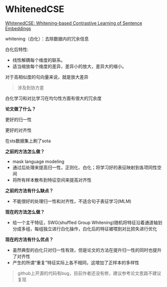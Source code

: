 # WhitenedCSE

[WhitenedCSE: Whitening-based Contrastive Learning of Sentence Embeddings](https://aclanthology.org/2023.acl-long.677/)

whitening（白化）：去除数据内的冗余信息

白化后特性:

* 线性解耦每个维度的联系。
* 适当缩放每个维度的差异，差异小的放大，差异大的缩小。

对于高相似度的句向量来说，就是放大差异

> 涉及到协方差



白化学习和对比学习在均匀性方面有很大的冗余度



**论文做了什么？**

更好的归一性

更好的对齐性

在sts数据集上刷了sota



**之前的方法怎么做？**

* mask language modeling
* 通过后处理来提高归一性，正则化、白化；将学习好的表征映射到各项同性空间
* 将所有样本散布到特征空间来提高对齐性



**之前的方法有什么缺点？**

* 不能很好的处理归一性和对齐性，不适合句子表征学习(MLM)



**现在的方法怎么做？**

* 给一个主干特征，SWG(shuffled Group Whitening)随机将特征沿着通道轴划分成多组，每组独立进行白化操作，白化后的特征被喂到对比损失进行优化



**现在的方法有什么优点？**

* 虽然典型的白化只对归一性有效，但是论文的方法在提升归一性的同时也提升了对齐性
* 产生的所谓“重复”特征实际上各不相同，这增加了正样本的多样性



> github上开源的代码有bug，目前作者还没有修，建议参考论文思路不建议复现
